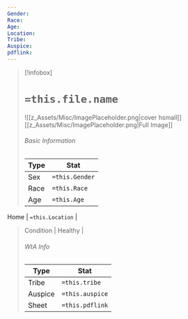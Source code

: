 ```yaml
---
Gender: 
Race: 
Age: 
Location: 
Tribe: 
Auspice: 
pdflink:
---
```

> [!infobox]
> # `=this.file.name`
> ![[z_Assets/Misc/ImagePlaceholder.png|cover hsmall]]
> [[z_Assets/Misc/ImagePlaceholder.png|Full Image]]
> ###### Basic Information
> Type |  Stat |
> ---|---|
> Sex | `=this.Gender` |
> Race | `=this.Race` |
> Age | `=this.Age` |
   Home | `=this.Location` |
> Condition | Healthy |
> ###### WtA Info
> Type |  Stat |
> ---|---|
> Tribe | `=this.tribe` |
> Auspice | `=this.auspice` |
> Sheet | `=this.pdflink` |





